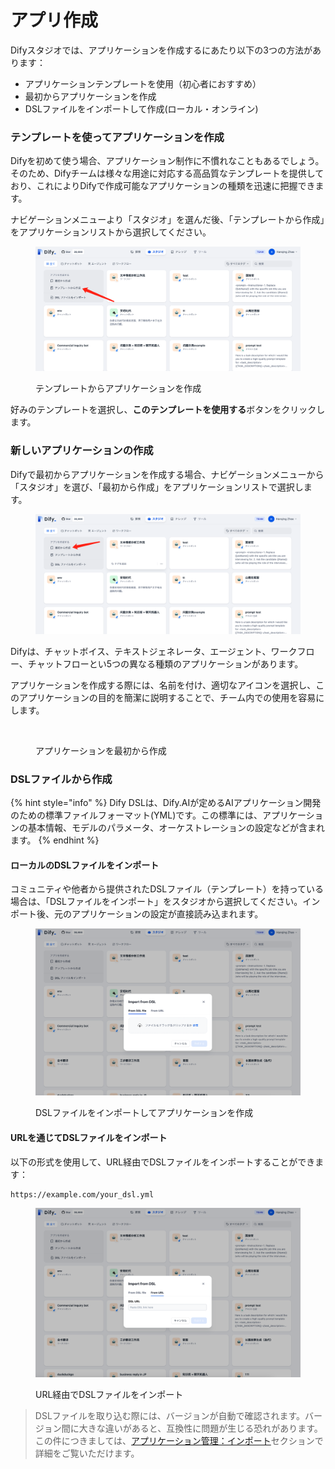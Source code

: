 # アプリ作成

Difyスタジオでは、アプリケーションを作成するにあたり以下の3つの方法があります：

* アプリケーションテンプレートを使用（初心者におすすめ）
* 最初からアプリケーションを作成
* DSLファイルをインポートして作成(ローカル・オンライン)

### テンプレートを使ってアプリケーションを作成

Difyを初めて使う場合、アプリケーション制作に不慣れなこともあるでしょう。そのため、Difyチームは様々な用途に対応する高品質なテンプレートを提供しており、これによりDifyで作成可能なアプリケーションの種類を迅速に把握できます。

ナビゲーションメニューより「スタジオ」を選んだ後、「テンプレートから作成」をアプリケーションリストから選択してください。

<figure><img src="../../.gitbook/assets/jp-create-an-application.png" alt=""><figcaption><p>テンプレートからアプリケーションを作成</p></figcaption></figure>

好みのテンプレートを選択し、**このテンプレートを使用する**ボタンをクリックします。

### 新しいアプリケーションの作成

Difyで最初からアプリケーションを作成する場合、ナビゲーションメニューから「スタジオ」を選び、「最初から作成」をアプリケーションリストで選択します。

<figure><img src="../../.gitbook/assets/jp-create-blank-application.png" alt=""><figcaption></figcaption></figure>

Difyは、チャットボイス、テキストジェネレータ、エージェント、ワークフロー、チャットフローとい5つの異なる種類のアプリケーションがあります。

アプリケーションを作成する際には、名前を付け、適切なアイコンを選択し、このアプリケーションの目的を簡潔に説明することで、チーム内での使用を容易にします。

<figure><img src="https://assets-docs.dify.ai/2024/12/b0598446c2e129047aa7f4f06f2bf74d.png" alt=""><figcaption><p>アプリケーションを最初から作成</p></figcaption></figure>

### DSLファイルから作成

{% hint style="info" %}
Dify DSLは、Dify.AIが定めるAIアプリケーション開発のための標準ファイルフォーマット(YML)です。この標準には、アプリケーションの基本情報、モデルのパラメータ、オーケストレーションの設定などが含まれます。
{% endhint %}

#### ローカルのDSLファイルをインポート

コミュニティや他者から提供されたDSLファイル（テンプレート）を持っている場合は、「DSLファイルをインポート」をスタジオから選択してください。インポート後、元のアプリケーションの設定が直接読み込まれます。

<figure><img src="../../.gitbook/assets/jp-dsl-import.png" alt=""><figcaption><p>DSLファイルをインポートしてアプリケーションを作成</p></figcaption></figure>

#### URLを通じてDSLファイルをインポート

以下の形式を使用して、URL経由でDSLファイルをインポートすることができます：

```url
https://example.com/your_dsl.yml
```

<figure><img src="../../.gitbook/assets/jp-url-import.png" alt=""><figcaption><p>URL経由でDSLファイルをインポート</p></figcaption></figure>

> DSLファイルを取り込む際には、バージョンが自動で確認されます。バージョン間に大きな違いがあると、互換性に問題が生じる恐れがあります。この件につきましては、[アプリケーション管理：インポート](https://docs.dify.ai/guides/management/app-management#importing-application)セクションで詳細をご覧いただけます。
